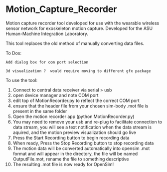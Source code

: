 # Motion_Capture_Recorder
Motion capture recorder tool developed for use with the wearable wireless sensor network for exoskeleton motion capture.  Developed for the ASU Human-Machine Integration Laboratory.

This tool replaces the old method of manually converting data files.

To Dos:

    Add dialog box for com port selection
  
    3d visualization ?  would require moving to different gfx package

To use the tool:
  1. Connect to central data receiver via serial > usb 
  2. open device manager and note COM port
  3. edit top of MotionRecorder.py to reflect the correct COM port
  4. ensure that the header file from your chosen sim-body .mot file is present in the same folder
  5. Open the motion recorder app (python MotionRecorder.py)
  6. You may need to remove your usb and re-plug to facilitate connection to data stream, you will see a text notification when the data stream is aquired, and the motion preview visualization should go live
  7. Press the Start Recording button to begin recording data
  8. When ready, Press the Stop Recording button to stop recording data
  9. The motion data will be converted automatically into opensim .mot format and will appear in the directory, the file will be named OutputFile.mot, rename the file to something descriptive
  10. The resulting .mot file is now ready for OpenSim!
